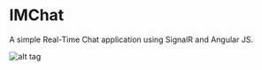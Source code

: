 # IMChat
A simple Real-Time Chat application using SignalR and Angular JS.

![alt tag](https://github.com/sharadit47/IMChat/blob/Chat/IMChatApp/Doc/chatScreen.PNG)
